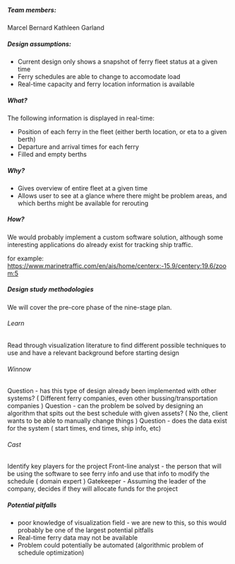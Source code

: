 ﻿##### **Team members**:
Marcel Bernard
Kathleen Garland

##### Design assumptions:
* Current design only shows a snapshot of ferry fleet status at a given time
* Ferry schedules are able to change to accomodate load
* Real-time capacity and ferry location information is available

##### What?
The following information is displayed in real-time:
* Position of each ferry in the fleet (either berth location, or eta to a given berth)
* Departure and arrival times for each ferry
* Filled and empty berths

##### Why?
* Gives overview of entire fleet at a given time
* Allows user to see at a glance where there might be problem areas, and which berths might be available for rerouting

##### How?
We would probably implement a custom software solution, although some interesting applications do already exist for tracking ship traffic.

for example:
https://www.marinetraffic.com/en/ais/home/centerx:-15.9/centery:19.6/zoom:5

##### Design study methodologies
We will cover the pre-core phase of the nine-stage plan. 
###### Learn
Read through visualization literature to find different possible techniques to use and have a relevant background before starting design
###### Winnow
Question - has this  type of design already been implemented with other systems? ( Different ferry companies, even other bussing/transportation companies ) 
Question - can the problem be solved by designing an algorithm that spits out the best schedule with given assets? ( No the, client wants to be able to manually change things ) 
Question - does the  data exist for the system ( start times, end times, ship info, etc)


###### Cast 
Identify key players for the project
Front-line analyst - the person that will be using the software to see ferry info and use that info to modify the schedule ( domain expert )
Gatekeeper - Assuming the leader of the company, decides if they will allocate funds for the project

##### Potential pitfalls
* poor knowledge of visualization field - we are new to this, so this would probably be one of the largest potential pitfalls
* Real-time ferry data may not be available
* Problem could potentially be automated (algorithmic problem of schedule optimization)